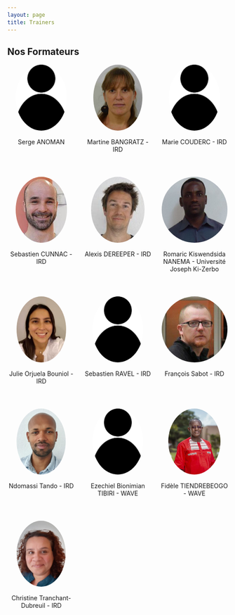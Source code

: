 ```yaml
---
layout: page
title: Trainers
---
```


## Nos Formateurs

<div style="display: flex; flex-wrap: wrap; gap: 20px; justify-content: space-between;">

  <div style="flex: 1 1 calc(33.333% - 20px); text-align: center; margin-bottom: 20px;">
    <img src="public/trainer_anonym.jpeg" style="height: 150px; border-radius: 50%;">
    <p>Serge ANOMAN</p>
  </div>

  <div style="flex: 1 1 calc(33.333% - 20px); text-align: center; margin-bottom: 20px;">
    <img src="public/trainer_martine_bangratz.jpeg" style="height: 150px; border-radius: 50%;">
    <p>Martine BANGRATZ - IRD</p>
  </div>

  <div style="flex: 1 1 calc(33.333% - 20px); text-align: center; margin-bottom: 20px;">
    <img src="public/trainer_anonym.jpeg" style="height: 150px; border-radius: 50%;">
    <p>Marie COUDERC - IRD</p>
  </div>

  <div style="flex: 1 1 calc(33.333% - 20px); text-align: center; margin-bottom: 20px;">
    <img src="public/trainer_sebastien_cunnac.jpeg" style="height: 150px; border-radius: 50%;">
    <p>Sebastien CUNNAC - IRD</p>
  </div>

  <div style="flex: 1 1 calc(33.333% - 20px); text-align: center; margin-bottom: 20px;">
    <img src="public/trainer_alexis_dereeper.jpeg" style="height: 150px; border-radius: 50%;">
    <p>Alexis DEREEPER - IRD</p>
  </div>

  <div style="flex: 1 1 calc(33.333% - 20px); text-align: center; margin-bottom: 20px;">
    <img src="public/trainer_romaric.jpeg" style="height: 150px; border-radius: 50%;">
    <p>Romaric Kiswendsida NANEMA - Université Joseph Ki-Zerbo</p>
  </div>

  <div style="flex: 1 1 calc(33.333% - 20px); text-align: center; margin-bottom: 20px;">
    <img src="public/trainer_julie_orjuela.jpg" style="height: 150px; border-radius: 50%;">
    <p>Julie Orjuela Bouniol - IRD</p>
  </div>

  <div style="flex: 1 1 calc(33.333% - 20px); text-align: center; margin-bottom: 20px;">
    <img src="public/trainer_anonym.jpeg" style="height: 150px; border-radius: 50%;">
    <p>Sebastien RAVEL - IRD</p>
  </div>

  <div style="flex: 1 1 calc(33.333% - 20px); text-align: center; margin-bottom: 20px;">
    <img src="public/trainer_francois_sabot.jpeg" style="height: 150px; border-radius: 50%;">
    <p>François Sabot - IRD</p>
  </div>

  <div style="flex: 1 1 calc(33.333% - 20px); text-align: center; margin-bottom: 20px;">
    <img src="public/trainer_ndomassi_tando.jpg" style="height: 150px; border-radius: 50%;">
    <p>Ndomassi Tando - IRD</p>
  </div>

  <div style="flex: 1 1 calc(33.333% - 20px); text-align: center; margin-bottom: 20px;">
    <img src="public/trainer_anonym.jpeg" style="height: 150px; border-radius: 50%;">
    <p>Ezechiel Bionimian TIBIRI - WAVE</p>
  </div>

  <div style="flex: 1 1 calc(33.333% - 20px); text-align: center; margin-bottom: 20px;">
    <img src="public/trainer_fidele.jpeg" style="height: 150px; border-radius: 50%;">
    <p>Fidèle TIENDREBEOGO - WAVE</p>
  </div>

  <div style="flex: 1 1 calc(33.333% - 20px); text-align: center; margin-bottom: 20px;">
    <img src="public/trainer_christine_tranchant.jpeg" style="height: 150px; border-radius: 50%;">
    <p>Christine Tranchant-Dubreuil - IRD</p>
  </div>

  <!-- Ajout d'un div vide pour équilibrer la dernière ligne -->
  <div style="flex: 1 1 calc(33.333% - 20px); text-align: center; margin-bottom: 20px;">
  </div>

  <div style="flex: 1 1 calc(33.333% - 20px); text-align: center; margin-bottom: 20px;">
  </div>

</div>



